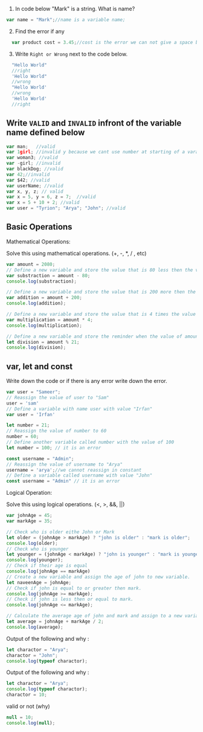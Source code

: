 1. In code below "Mark" is a string. What is name?

```js
var name = "Mark";//name is a variable name;
```



2. Find the error if any

```js
  var product cost = 3.45;//cost is the error we can not give a space between variable name;
```

3. Write `Right or Wrong` next to the code below.

```js
  "Hello World" 
  //right
  'Hello World" 
  //wrong
  "Hello World' 
  //wrong
  'Hello World' 
  //right
```

## Write `VALID` and `INVALID` infront of the variable name defined below

```js
var man;   //valid
var 1girl; //invalid y because we cant use number at starting of a varable name;
var woman3; //valid
var -girl; //invalid
var blackDog; //valid
var 42;//invalid
var $42; //valid
var userName; //valid
var x, y, z; // valid
var x = 5, y = 6, z = 7;  //valid
var x = 5 + 10 + 2; //valid
var user = "Tyrion"; "Arya"; "John"; //valid
```

## Basic Operations

Mathematical Operations:

Solve this using mathematical operations. (+, -, \*, / , etc)

```js
var amount = 2080;
// Define a new variable and store the value that is 80 less then the value of amount.
var substraction = amount - 80;
console.log(substraction);

// Define a new variable and store the value that is 200 more then the value of amount.
var addition = amount + 200;
console.log(addition);

// Define a new variable and store the value that is 4 times the value of amount.
var multiplication = amount * 4;
console.log(multiplication);

// Define a new variable and store the reminder when the value of amount is  divided by 21.
let division = amount % 21;
console.log(division);
```

## var, let and const

Write down the code or if there is any error write down the error.

```js
var user = "Sameer";
// Reassign the value of user to "Sam"
user = 'sam'
// Define a variable with name user with value "Irfan"
var user = 'Irfan' 

let number = 21;
// Reassign the value of number to 60
number = 60;
// Define another variable called number with the value of 100
let number = 100; // it is an error 

const username = "Admin";
// Reassign the value of username to "Arya"
username = 'arya';//we cannot reassign in constant  
// Define a variable called username with value "John"
const username = "Admin" // it is an error 
```

Logical Operation:

Solve this using logical operations. (<, >, &&, ||)

```js
var johnAge = 45;
var markAge = 35;

// Check who is older eithe John or Mark
let older = (johnAge > markAge) ? "john is older" : "mark is older";
console.log(older);
// Check who is younger
let younger = (johnAge < markAge) ? "john is younger" : "mark is younger";
console.log(younger);
// Check if their age is equal
console.log(johnAge == markAge)
// Create a new variable and assign the age of john to new variable.
let naveenAge = johnAge;
// Check if john is equal to or greater then mark.
console.log(johnAge >= markAge);
// Check if john is less then or equal to mark.
console.log(johnAge <= markAge);

// Calculate the average age of john and mark and assign to a new variable.
let average = johnAge + markAge / 2;
console.log(average);
```

Output of the following and why :

```js
let charactor = "Arya";
charactor = "John";
console.log(typeof charactor);
```

Output of the following and why :

```js
let charactor = "Arya";
console.log(typeof charactor);
charactor = 10;
```

valid or not (why)

```js
null = 10;
console.log(null);
```
